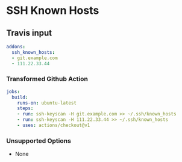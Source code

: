 # SSH Known Hosts

## Travis input

```yaml
addons:
  ssh_known_hosts:
  - git.example.com
  - 111.22.33.44
```

### Transformed Github Action

```yaml
jobs:
  build:
    runs-on: ubuntu-latest
    steps:
    - run: ssh-keyscan -H git.example.com >> ~/.ssh/known_hosts
    - run: ssh-keyscan -H 111.22.33.44 >> ~/.ssh/known_hosts
    - uses: actions/checkout@v1
```

### Unsupported Options

- None
